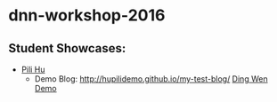 # dnn-workshop-2016

## Student Showcases:

   * [Pili Hu](https://github.com/hupilidemo)
      * Demo Blog: http://hupilidemo.github.io/my-test-blog/
   [Ding Wen Demo](http://mozziegoround.github.io/mainpage/)   
      
